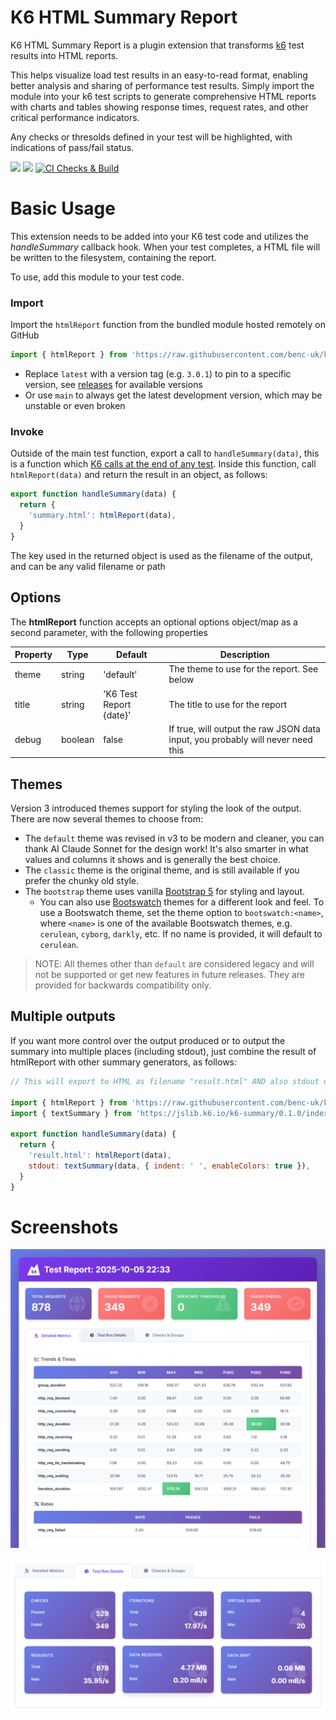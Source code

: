 # K6 HTML Summary Report

K6 HTML Summary Report is a plugin extension that transforms [k6](https://k6.io/) test results into HTML reports.

This helps visualize load test results in an easy-to-read format, enabling better analysis and sharing of performance test results. Simply import the module into your k6 test scripts to generate comprehensive HTML reports with charts and tables showing response times, request rates, and other critical performance indicators.

Any checks or thresolds defined in your test will be highlighted, with indications of pass/fail status.

![](https://img.shields.io/github/last-commit/benc-uk/k6-reporter)
![](https://img.shields.io/github/release/benc-uk/k6-reporter)
[![CI Checks & Build](https://github.com/benc-uk/k6-reporter/actions/workflows/ci.yaml/badge.svg)](https://github.com/benc-uk/k6-reporter/actions/workflows/ci.yaml)

# Basic Usage

This extension needs to be added into your K6 test code and utilizes the _handleSummary_ callback hook. When your test completes, a HTML file will be written to the filesystem, containing the report.

To use, add this module to your test code.

### Import

Import the `htmlReport` function from the bundled module hosted remotely on GitHub

```js
import { htmlReport } from 'https://raw.githubusercontent.com/benc-uk/k6-reporter/latest/dist/bundle.js'
```

- Replace `latest` with a version tag (e.g. `3.0.1`) to pin to a specific version, see [releases](https://github.com/benc-uk/k6-reporter/releases/) for available versions
- Or use `main` to always get the latest development version, which may be unstable or even broken

### Invoke

Outside of the main test function, export a call to `handleSummary(data)`, this is a function which [K6 calls at the end of any test](https://grafana.com/docs/k6/latest/results-output/end-of-test/custom-summary/). Inside this function, call `htmlReport(data)` and return the result in an object, as follows:

```js
export function handleSummary(data) {
  return {
    'summary.html': htmlReport(data),
  }
}
```

The key used in the returned object is used as the filename of the output, and can be any valid filename or path

## Options

The **htmlReport** function accepts an optional options object/map as a second parameter, with the following properties

| Property | Type    | Default                 | Description                                                                     |
| -------- | ------- | ----------------------- | ------------------------------------------------------------------------------- |
| theme    | string  | 'default'               | The theme to use for the report. See below                                      |
| title    | string  | 'K6 Test Report {date}' | The title to use for the report                                                 |
| debug    | boolean | false                   | If true, will output the raw JSON data input, you probably will never need this |

## Themes

Version 3 introduced themes support for styling the look of the output. There are now several themes to choose from:

- The `default` theme was revised in v3 to be modern and cleaner, you can thank AI Claude Sonnet for the design work! It's also smarter in what values and columns it shows and is generally the best choice.
- The `classic` theme is the original theme, and is still available if you prefer the chunky old style.
- The `bootstrap` theme uses vanilla [Bootstrap 5](https://getbootstrap.com/) for styling and layout.
  - You can also use [Bootswatch](https://bootswatch.com/) themes for a different look and feel. To use a Bootswatch theme, set the theme option to `bootswatch:<name>`, where `<name>` is one of the available Bootswatch themes, e.g. `cerulean`, `cyborg`, `darkly`, etc. If no name is provided, it will default to `cerulean`.

> NOTE: All themes other than `default` are considered legacy and will not be supported or get new features in future releases. They are provided for backwards compatibility only.

## Multiple outputs

If you want more control over the output produced or to output the summary into multiple places (including stdout), just combine the result of htmlReport with other summary generators, as follows:

```js
// This will export to HTML as filename "result.html" AND also stdout using the text summary

import { htmlReport } from 'https://raw.githubusercontent.com/benc-uk/k6-reporter/main/dist/bundle.js'
import { textSummary } from 'https://jslib.k6.io/k6-summary/0.1.0/index.js'

export function handleSummary(data) {
  return {
    'result.html': htmlReport(data),
    stdout: textSummary(data, { indent: ' ', enableColors: true }),
  }
}
```

# Screenshots

![main report screenshot](./assets/2025-10-05%2023%2034%2021.png)

![another report screenshot](./assets/2025-10-05%2023%2036%2004.png)
